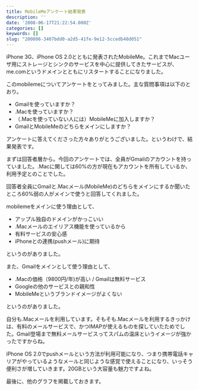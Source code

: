 ```yaml
---
title: MobileMeアンケート結果発表
description: ''
date: '2008-06-17T21:22:54.000Z'
categories: []
keywords: []
slug: "200806-3407bdd0-a2d5-41fe-9e12-5ccedb48d051"
---
```

iPhone 3G、iPhone OS 2.0とともに発表されたMobileMe。これまでMacユーザ用にストレージとシンクのサービスを中心に提供してきたサービスが、me.comというドメインとともにリスタートすることになりました。

このmobilemeについてアンケートをとってみました。主な質問事項は以下のとおり。

*   Gmailを使っていますか？
*   .Macを使っていますか？
*   （.Macを使っていない人には）MobileMeに加入しますか？
*   GmailとMobileMeのどちらをメインにしますか？

アンケートに答えてくださった方々ありがとうございました。というわけで、結果発表です。

まずは回答者層から。今回のアンケートでは、全員がGmailのアカウントを持っていました。.Macに関しては60%の方が現在もアカウントを所有しているか、利用予定とのことでした。

回答者全員にGmailと.Macメール(MobileMe)のどちらをメインにするか聞いたところ60%弱の人がメインで使うと回答してくれました。

mobilemeをメインに使う理由として、

*   アップル独自のドメインがかっこいい
*   .Macメールのエイリアス機能を使っているから
*   有料サービスの安心感
*   iPhoneとの連携(pushメール)に期待

というのがありました。

また、Gmailをメインとして使う理由として、

*   .Macの価格（9800円/年)が高い / Gmailは無料サービス
*   Googleの他のサービスとの親和性
*   MobileMeというブランドイメージがよくない

というのがありました。

自分も.Macメールを利用しています。そもそも.Macメールを利用するきっかけは、有料のメールサービスで、かつIMAPが使えるものを探していたためでした。Gmail登場まで無料メールサービスってスパムの温床というイメージが強かったですからね。

iPhone OS 2.0でpushメールという方法が利用可能になり、つまり携帯電話キャリアがやっているようなメールと同じような感覚で使えることになり、いっそう便利さが増していきます。20GBという大容量も魅力ですよね。

最後に、他のグラフを掲載しておきます。